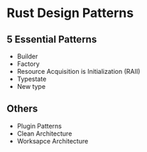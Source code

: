 # Rust Design Patterns

## 5 Essential Patterns

* Builder
* Factory
* Resource Acquisition is Initialization (RAII)
* Typestate
* New type
 
## Others

* Plugin Patterns
* Clean Architecture
* Worksapce Architecture
